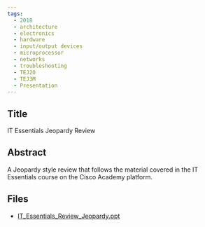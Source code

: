 ```yaml
---
tags:
  - 2018
  - architecture
  - electronics
  - hardware
  - input/output devices
  - microprocessor
  - networks
  - troubleshooting
  - TEJ2O
  - TEJ3M
  - Presentation
---
```

    
## Title

IT Essentials Jeopardy Review

## Abstract

A Jeopardy style review that follows the material covered in the IT Essentials course on the Cisco Academy platform.

## Files

- [IT_Essentials_Review_Jeopardy.ppt](https://www.russellgordon.ca/acse/cemc-cse-resources/resources/2018/Michel_Chartrand/IT_Essentials_Review_Jeopardy.ppt)
